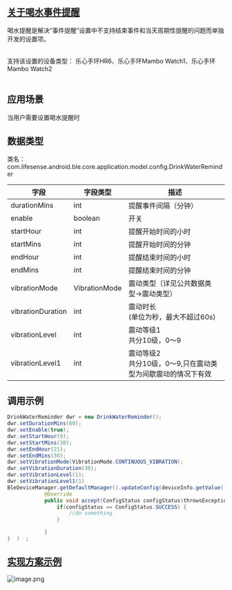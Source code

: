 <a name="1FyCB"></a>
## [关于喝水事件提醒](https://docs.leshiguang.com/dev-ios/bluetooth/reference/settings/eventreminder?id=%e5%85%b3%e4%ba%8e%e4%ba%8b%e4%bb%b6%e6%8f%90%e9%86%92)
喝水提醒是解决“事件提醒”设置中不支持结束事件和当天周期性提醒的问题而单独开发的设置项。 <br />​

支持该设置的设备类型： 乐心手环HR6、乐心手环Mambo Watch1、乐心手环Mambo Watch2<br />
<br />

<a name="P2fIt"></a>
## 应用场景
当用户需要设置喝水提醒时<br />

<a name="l8qwn"></a>
## 数据类型
类名：com.lifesense.android.ble.core.application.model.config.DrinkWaterReminder

| 字段 | 字段类型 | 描述 |
| --- | --- | --- |
| durationMins | int | 提醒事件间隔（分钟） |
| enable | boolean | 开关 |
| startHour | int | 提醒开始时间的小时 |
| startMins | int | 提醒开始时间的分钟 |
| endHour | int | 提醒结束时间的小时 |
| endMins | int | 提醒结束时间的分钟 |
| vibrationMode | VibrationMode | 震动类型（详见公共数据类型->震动类型） |
| vibrationDuration | int | 震动时长<br />(单位为秒，最大不超过60s) |
| vibrationLevel | int | 震动等级1<br />共分10级，0～9 |
| vibrationLevel1 | int | 震动等级2<br />共分10级，0～9,只在震动类型为间歇震动的情况下有效 |

<a name="Z2qY6"></a>
## 调用示例
```java
DrinkWaterReminder dwr = new DrinkWaterReminder();
dwr.setDurationMins(60);
dwr.setEnable(true);
dwr.setStartHour(9);
dwr.setStartMins(30);
dwr.setEndHour(21);
dwr.setEndMins(30);
dwr.setVibrationMode(VibrationMode.CONTINUOUS_VIBRATION);
dwr.setVibrationDuration(30);
dwr.setVibrationLevel(1);
dwr.setVibrationLevel1(1)
BleDeviceManager.getDefaultManager().updateConfig(deviceInfo.getValue().getMac(), dwr, new Consumer<ConfigStatus>() {
            @Override
            public void accept(ConfigStatus configStatus)throwsException{   
                if(configStatus == ConfigStatus.SUCCESS) {
                    //do something
                }

            }
}  )  ;
```
<a name="WNFGT"></a>
## [实现方案示例](https://docs.leshiguang.com/dev-ios/bluetooth/reference/settings/eventreminder?id=%e5%ae%9e%e7%8e%b0%e6%96%b9%e6%a1%88%e7%a4%ba%e4%be%8b)
![image.png](https://cdn.nlark.com/yuque/0/2021/png/354855/1616761732037-306b6b10-9c81-43ad-a881-c8a29e0ed4b6.png#height=345&id=XutUn&margin=%5Bobject%20Object%5D&name=image.png&originHeight=397&originWidth=858&originalType=binary&ratio=1&size=30746&status=done&style=none&width=746)

